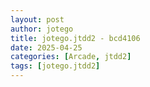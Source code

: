 ```yaml
---
layout: post
author: jotego
title: jotego.jtdd2 - bcd4106
date: 2025-04-25
categories: [Arcade, jtdd2]
tags: [jotego.jtdd2]
---
```


